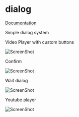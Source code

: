 dialog
======
[Documentation][doc]

Simple dialog system

Video Player with custom buttons

![ScreenShot](https://raw.github.com/xdan/dialog/master/screen/1.png)

Confirm

![ScreenShot](https://raw.github.com/xdan/dialog/master/screen/2.png)

Wait dialog

![ScreenShot](https://raw.github.com/xdan/dialog/master/screen/3.png)

Youtube player

![ScreenShot](https://raw.github.com/xdan/dialog/master/screen/3.png)

[doc]: http://xdsoft.net/jqplugins/dialog/
